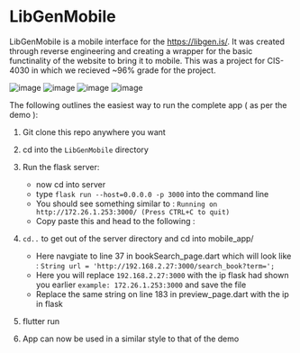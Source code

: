 # LibGenMobile

LibGenMobile is a mobile interface for the https://libgen.is/. It was created through reverse engineering and creating a wrapper for the basic functinality of the website to bring it to mobile. This was a project for CIS-4030 in which we recieved ~96% grade for the project.

![image](https://user-images.githubusercontent.com/39224367/164112960-d7edbeee-5328-45eb-b8f5-ebe5cc3fd4c6.png)
![image](https://user-images.githubusercontent.com/39224367/164113012-2ae4d176-bab1-4b2e-acf7-63d2aa318a3c.png)
![image](https://user-images.githubusercontent.com/39224367/164113043-1dc47814-6c72-4609-b2a5-62cd0c91cd98.png)
![image](https://user-images.githubusercontent.com/39224367/164113171-aaa8cbd1-3134-4494-8218-f66b45cef4c0.png)


The following outlines the easiest way to run the complete app ( as per the demo ):
1. Git clone this repo anywhere you want 
2. cd into the `LibGenMobile` directory 

3. Run the flask server: 
     - now cd into server 
     - type `flask run --host=0.0.0.0 -p 3000` into the command line 
     - You should see something similar to : `Running on http://172.26.1.253:3000/ (Press CTRL+C to quit)`
     - Copy paste this and head to the following : 
     
4. `cd..` to get out of the server directory and cd into mobile_app/
     - Here navgiate to line 37 in bookSearch_page.dart which will look like : `String url = 'http://192.168.2.27:3000/search_book?term=';`
     - Here you will replace `192.168.2.27:3000` with the ip flask had shown you earlier `example: 172.26.1.253:3000` and save the file
     - Replace the same string on line 183 in preview_page.dart with the ip in flask

5. flutter run 

6. App can now be used in a similar style to that of the demo
